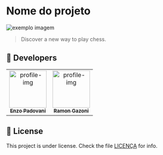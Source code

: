 # Nome do projeto

<img src="file:///C:/Users/padov/Downloads/Logoreadme-img.png" alt="exemplo imagem">

> Discover a new way to play chess.

## 🤝 Developers
<table>
  <tr>
    <td align="center">
      <a href="#">
        <img src="https://avatars.githubusercontent.com/u/59878444?v=4" width="100px;" alt="profile-img"/><br>
        <sub>
          <b>Enzo Padovani</b>
        </sub>
      </a>
    </td>
    <td align="center">
      <a href="#">
        <img src="https://avatars.githubusercontent.com/u/62015303?v=4" width="100px;" alt="profile-img"/><br>
        <sub>
          <b>Ramon Gazoni</b>
        </sub>
      </a>
    </td>
  </tr>
</table>

## 📝 License

This project is under license. Check the file [LICENÇA](LICENSE.md) for info.
